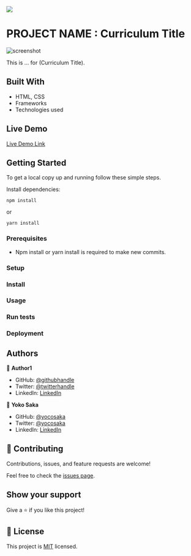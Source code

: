 ![](https://img.shields.io/badge/Microverse-blueviolet)

# PROJECT NAME : Curriculum Title

![screenshot](./screenshot.jpg)

This is ... for (Curriculum Title).

## Built With

- HTML, CSS
- Frameworks
- Technologies used

## Live Demo

[Live Demo Link](https://yocosaka.github.io)


## Getting Started

To get a local copy up and running follow these simple steps.

Install dependencies:

```
npm install
```

or 

```
yarn install
```

### Prerequisites

- Npm install or yarn install is required to make new commits.


### Setup

### Install

### Usage

### Run tests

### Deployment



## Authors

👤 **Author1**

- GitHub: [@githubhandle](https://github.com/githubhandle)
- Twitter: [@twitterhandle](https://twitter.com/twitterhandle)
- LinkedIn: [LinkedIn](https://linkedin.com/linkedinhandle)

👤 **Yoko Saka**

- GitHub: [@yocosaka](https://github.com/yocosaka)
- Twitter: [@yocosaka](https://twitter.com/yocosaka)
- LinkedIn: [LinkedIn](https://www.linkedin.com/in/yokosaka)

## 🤝 Contributing

Contributions, issues, and feature requests are welcome!

Feel free to check the [issues page](../../issues).

## Show your support

Give a ⭐️ if you like this project!

## 📝 License

This project is [MIT](lic.url) licensed.
